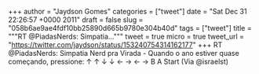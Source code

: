 
+++
author = "Jaydson Gomes"
categories = ["tweet"]
date = "Sat Dec 31 22:26:57 +0000 2011"
draft = false
slug = "058b6ae9ae4fdf10bb25890d665b9780e304b40d"
tags = ["tweet"]
title = """RT @PiadasNerds: Simpatia..."""
tweet = true
micro = true
tweet_url = "https://twitter.com/jaydson/status/153240754314162177"
+++
RT @PiadasNerds: Simpatia Nerd pra Virada - Quando o ano estiver quase começando, pressione: ↑ ↑ ↓ ↓ ← → ← → B A Start (Via @israelst)
